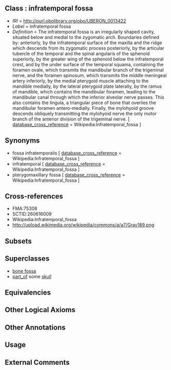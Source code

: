 
## Class : infratemporal fossa

 * *IRI* = http://purl.obolibrary.org/obo/UBERON_0013422
 * *Label* = infratemporal fossa
 * *Definition* = The infratemporal fossa is an irregularly shaped cavity, situated below and medial to the zygomatic arch. Boundaries defined by: anteriorly, by the infratemporal surface of the maxilla and the ridge which descends from its zygomatic process posteriorly, by the articular tubercle of the temporal and the spinal angularis of the sphenoid superiorly, by the greater wing of the sphenoid below the infratemporal crest, and by the under surface of the temporal squama, containing the foramen ovale, which transmits the mandibular branch of the trigeminal nerve, and the foramen spinosum, which transmits the middle meningeal artery inferiorly, by the medial pterygoid muscle attaching to the mandible medially, by the lateral pterygoid plate laterally, by the ramus of mandible, which contains the mandibular foramen, leading to the mandibular canal through which the inferior alveolar nerve passes. This also contains the lingula, a triangular piece of bone that overlies the mandibular foramen antero-medially. Finally, the mylohyoid groove descends obliquely transmitting the mylohyoid nerve the only motor branch of the anterior division of the trigeminal nerve. [ [database_cross_reference](../../ef/oboInOwl#hasDbXref.md) = Wikipedia:Infratemporal_fossa ]

## Synonyms

 * fossa infratemporalis [ [database_cross_reference](../../ef/oboInOwl#hasDbXref.md) = Wikipedia:Infratemporal_fossa ]
 * infratemporal [ [database_cross_reference](../../ef/oboInOwl#hasDbXref.md) = Wikipedia:Infratemporal_fossa ]
 * pterygomaxillary fossa [ [database_cross_reference](../../ef/oboInOwl#hasDbXref.md) = Wikipedia:Infratemporal_fossa ]

## Cross-references

 * FMA:75308
 * SCTID:260616009
 * Wikipedia:Infratemporal_fossa
 * http://upload.wikimedia.org/wikipedia/commons/a/a7/Gray189.png

## Subsets


## Superclasses

 * [bone fossa](../../UBERON/04/UBERON_0004704.md)
 * [part_of](../../BFO/50/BFO_0000050.md) some [skull](../../UBERON/29/UBERON_0003129.md)

## Equivalencies


## Other Logical Axioms


## Other Annotations


## Usage


## External Comments

